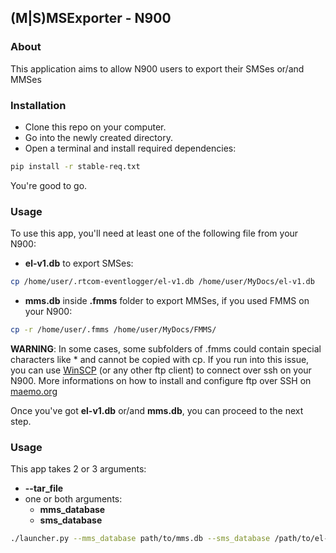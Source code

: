 ## (M|S)MSExporter - N900

### About

This application aims to allow N900 users to export their SMSes or/and MMSes

### Installation

- Clone this repo on your computer.  
- Go into the newly created directory.  
- Open a terminal and install required dependencies:
```bash
pip install -r stable-req.txt
```
You're good to go.

### Usage

To use this app, you'll need at least one of the following file from your N900:
- __el-v1.db__ to export SMSes:   
```bash
cp /home/user/.rtcom-eventlogger/el-v1.db /home/user/MyDocs/el-v1.db
```
- __mms.db__ inside __.fmms__ folder to export MMSes, if you used FMMS on your N900:  
```bash
cp -r /home/user/.fmms /home/user/MyDocs/FMMS/
```
__WARNING__: In some cases, some subfolders of .fmms could contain special characters like * and cannot be copied with cp. If you run into this issue, you can use [WinSCP](https://winscp.net) (or any other ftp client) to connect over ssh on your N900. More informations on how to install and configure ftp over SSH on [maemo.org](https://wiki.maemo.org/SSH)

Once you've got __el-v1.db__ or/and __mms.db__, you can proceed to the next step.

### Usage

This app takes 2 or 3 arguments:
- __--tar_file__
- one or both arguments:
  - __mms_database__
  - __sms_database__


```bash
./launcher.py --mms_database path/to/mms.db --sms_database /path/to/el-v1.db --tar_file /path/to/archive.tar
```
